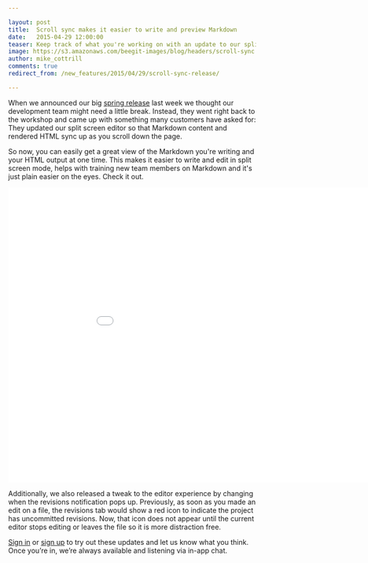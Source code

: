 ```yaml
---

layout: post
title:  Scroll sync makes it easier to write and preview Markdown
date:   2015-04-29 12:00:00
teaser: Keep track of what you're working on with an update to our split screen editor that syncs Markdown content and rendered HTML as you scroll down the page. 
image: https://s3.amazonaws.com/beegit-images/blog/headers/scroll-sync.jpg
author: mike_cottrill
comments: true
redirect_from: /new_features/2015/04/29/scroll-sync-release/

---
```


When we announced our big [spring release](http://blog.beegit.com/new_features/2015/04/17/real-time-release/) last week we thought our development team might need a little break. Instead, they went right back to the workshop and came up with something many customers have asked for: They updated our split screen editor so that Markdown content and rendered HTML sync up as you scroll down the page. 

So now, you can easily get a great view of the Markdown you're writing and your HTML output at one time. This makes it easier to write and edit in split screen mode, helps with training new team members on Markdown and it's just plain easier on the eyes. Check it out. 

<iframe src="//fast.wistia.net/embed/iframe/g1knfl0fq9?videoFoam=true" allowtransparency="true" frameborder="0" scrolling="no" class="wistia_embed" name="wistia_embed" allowfullscreen mozallowfullscreen webkitallowfullscreen oallowfullscreen msallowfullscreen width="960" height="600"></iframe><script src="//fast.wistia.net/assets/external/E-v1.js"></script>

Additionally, we also released a tweak to the editor experience by changing when the revisions notification pops up. Previously, as soon as you made an edit on a file, the revisions tab would show a red icon to indicate the project has uncommitted revisions. Now, that icon does not appear until the current editor stops editing or leaves the file so it is more distraction free. 

[Sign in](https://beegit.com/login) or [sign up](https://beegit.com/signup) to try out these updates and let us know what you think. Once you’re in, we’re always available and listening via in-app chat.





